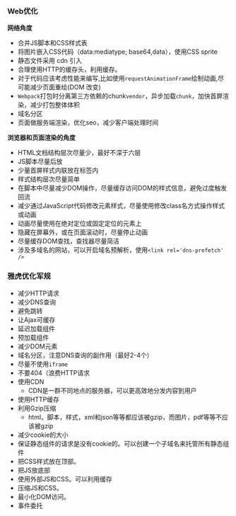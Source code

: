 ### Web优化

**网络角度**

- 合并JS脚本和CSS样式表
- 将图片嵌入CSS代码（data:mediatype; base64,data），使用CSS sprite
- 静态文件采用 cdn 引入
- 合理使用HTTP的缓存头，利用缓存。
- 对于代码应该考虑性能来编写,比如使用`requestAnimationFrame`绘制动画,尽可能减少页面重绘(DOM 改变)
- `Webpack`打包时分离第三方依赖的chunk`vendor`，异步加载`chunk`，加快首屏渲染，减少打包整体体积
- 域名分区
- 页面做服务端渲染，优化seo，减少客户端处理时间



**浏览器和页面渲染的角度**

- HTML文档结构层次尽量少，最好不深于六层
- JS脚本尽量后放
- 少量首屏样式内联放在标签内
- 样式结构层次尽量简单
- 在脚本中尽量减少DOM操作，尽量缓存访问DOM的样式信息，避免过度触发回流
- 减少通过JavaScript代码修改元素样式，尽量使用修改class名方式操作样式或动画
- 动画尽量使用在绝对定位或固定定位的元素上
- 隐藏在屏幕外，或在页面滚动时，尽量停止动画
- 尽量缓存DOM查找，查找器尽量简洁
- 涉及多域名的网站，可以开启域名预解析，使用`<link rel='dns-prefetch' />`





### 雅虎优化军规

- 减少HTTP请求
- 减少DNS查询
- 避免跳转
- 让Ajax可缓存
- 延迟加载组件
- 预加载组件
- 减少DOM元素
- 域名分区，注意DNS查询的副作用（最好2-4个）
- 尽量不使用`iframe`
- 不要404（浪费HTTP请求
- 使用CDN
  - CDN是一群不同地点的服务器，可以更高效地分发内容到用户
- 使用HTTP缓存
- 利用Gzip压缩
  - html，脚本，样式，xml和json等等都应该被gzip，而图片，pdf等等不应该被gzip
- 减少cookie的大小
- 保证静态组件的请求是没有cookie的。可以创建一个子域名来托管所有静态组件
- 把CSS样式放在顶部。
- 把JS放底部
- 使用外部JS和CSS。可以利用缓存
- 压缩JS和CSS。
- 最小化DOM访问。
- 事件委托